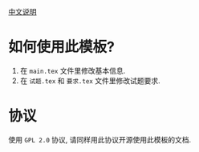 [中文说明](./Readme-zh.md)
# 如何使用此模板?

1. 在 `main.tex` 文件里修改基本信息.
1. 在 `试题.tex` 和 `要求.tex` 文件里修改试题要求.

# 协议

使用 `GPL 2.0` 协议, 请同样用此协议开源使用此模板的文档.